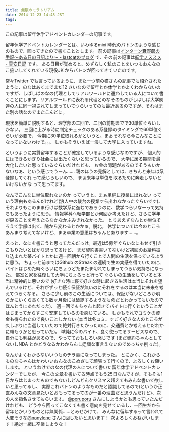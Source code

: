 ```yaml
---
title: 無限のモラトリアム
date: 2014-12-23 14:48 JST
tags:
---
```


この記事は留年休学アドベントカレンダーの記事です。

留年休学アドベントカレンダーとは、いわゆるmixi 時代のバトンのような感じのもので、回ってきたので書くこととします。
前の記事は[インターン糞野郎の手記～ある日の日記より～ - lastcatのブログ](http://lastcat.hatenablog.com/entry/2014/12/23/031439) で、その前の記事は[転学ノススメ - 霊安日記](http://jf-nights.hatenablog.com/entry/2014/12/22/031000) です。
ある日目が覚めると、めずらしく私のことをいつもおんなのこ扱いしてくれている現役JK からバトンが回ってきていたのです。

常々Twitter でも言っているように、また一つ前の猫さんの記事でも紹介されたように、のなはあくまでまだ12 さいなので留年とか休学とかよくわからないのですが、しばしばのなの代理としてリアルワールドに遣わしている人について書くことにします。リアルワールドに表れる代理とのなそのものがしばしば大学関連の人に同一視されてしまっていてつらいってのも最近あるのですが、それはまた別の話なのでまたこんどに。

現状を簡単に説明すると、理学部の二回で、二回の前期までで30単位ぐらいしかない。
三回に上がる時に判定チェックのある系登録のタイミングで60単位ぐらいが必要で、
今期に30単位取れるかというと、まぁそれなら今こんなことになっていないわけで。。。
しかもそういえば一浪して大学に入っていますね。

というように実質留年することが確定しているような感じなのですが、
個人的にはできるかぎり社会には出たくないと思っているので、
大学に居る期間を最大化したいと思っているぐらいだけれども、
お金の問題があるのでそうもいかないなぁ、という感じでうーん……
親のほうの見解としては、きちんと来年は系登録してくれ って感じらしいので、
まぁ来年は単位を取るために奔走しないといけないかな って思ってます。

なんでこんなに単位取れないのか っていうと、まぁ単純に授業に出れない っていう理由もあるんだけれど(浪人中の駿台の授業すら出れなかったぐらいです)、
それよりもこのまま行けば数学系に進むであろうのに、数学つらいなーって気持ちもあったように思う。
情報学科へ転学部とか何回か考えたけど、さらに学年が戻ることを考えたらなかなかふみきれなかった。
とりあえずなんとか単位そろえて学部は出て、院から変わるとかかぁ。脱北。
休学については今のところあんまり考えてないけど、まぁ卒業の意思はちゃんとあります……。

えっと、なにを書こうと思ってたんだっけ。最近は5億年ぐらいなにもせず引きこもりたいとばかり思ってるけど、
まだ契約書書いてないけど初回のお給料振り込まれた某バイトとかに週一回朝から行くことで人間の生活を保っているように思う。
ちょっと前まではGithub のStreak の連続で生の実感を得ていたのに、バイトはじめた時ぐらいにちょうどたまたま切れてしまってつらい気持ちになった。
部室と家を往復して大学にちょろっと行って ぐらいの生活をしていると本当に精神的に悪いので
(好きな時に寝て好きな時に起きる生活は本当にそれを望んでいるけど、それがずっと続く保証が無いのにそれをするのは本当に未来を考えてつらくなる。
さらに少し前のこの生活については、保証がないどころか明らかにいくら長くても数ヶ月後には破綻するようなものだとわかってもいたのでほんとうにあれだった)、
週一回でもちゃんと起きてバイトに行くということがはじまってからすごく安定しているのを感じている。
しかもそれでコミケの資金も得られたので良いことしかない
(本当は冬コミ、すごく好きな人のところが久しぶりに当選していたので絶対行きたかったのに、交通費とか考えるとだれかに頼もうかと思っていた)。
単純に今のバイト、良く使ってるサービスなので、自分にも利益があるので、やってておもしろい感じです
(まだ契約ちゃんとしてないしNDA とかどうなるかわからんし迂闊な事言えないのでめっちゃ削った)。

なんかよくわからないいつものチラ裏になってしまった。
とにかく、これからものなちゃんはかわいいおんなのこめざして頑張って行くので、よろしくお願いします。
というわけでのなの代理の人について書いた留年休学アドベントカレンダーでしたが、
今この文章を書いてる時点でもう25日なんですが、そもそも1日からはじまったものでもないしどんどんクリスマス超えてもみんな書いて欲しいと思ってるし、
実際これバトンのようなものだと認識してるので(というか正直みんなの文章見たいとおもってるってのが一番の理由だと思うんだけど)、次の人を指名させてもらいます。
[@poruporu](https://twitter.com/poruporu0409) さんにしようかとも思っていたんだけれども、
どうやら回ってこなくても書く意向を見せているし、一回生だから留年とかいうものとは無関係……とみせかけて、
みんなに留年するって言われて大変そうな[@nonylene](https://twitter.com/nonylene) さんに回したいと思います！
次よろしくおねがいします！絶対一緒に卒業しような！
